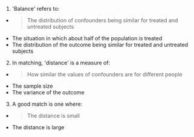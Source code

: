 1. 'Balance' refers to:

- >The distribution of confounders being similar for treated and untreated subjects
- The situation in which about half of the population is treated
- The distribution of the outcome being similar for treated and untreated subjects


2. In matching, 'distance' is a measure of:

- >How similar the values of confounders are for different people
- The sample size
- The variance of the outcome


3. A good match is one where:

- >The distance is small
- The distance is large